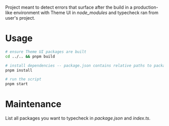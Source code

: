 Project meant to detect errors that surface after the build in a production-like
environment with Theme UI in _node_modules_ and typecheck ran from user's
project.

# Usage

```sh
# ensure Theme UI packages are built
cd ../.. && pnpm build

# install dependencies -- package.json contains relative paths to package directories
pnpm install

# run the script
pnpm start
```

# Maintenance

List all packages you want to typecheck in _package.json_ and _index.ts_.
